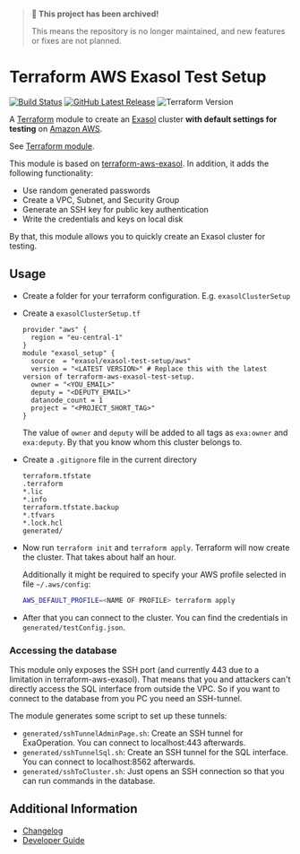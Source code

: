 > **🚨 This project has been archived!**
> 
> This means the repository is no longer maintained, and new features or fixes are not planned.


# Terraform AWS Exasol Test Setup

[![Build Status](https://github.com/exasol/terraform-aws-exasol-test-setup/actions/workflows/check_terraform.yml/badge.svg)](https://github.com/exasol/terraform-aws-exasol-test-setup/actions/workflows/check_terraform.yml)
[![GitHub Latest Release][gh-release-badge]][gh-release-link]
![Terraform Version][terraform-version]

A [Terraform](https://www.terraform.io) module to create an
[Exasol](https://www.exasol.com) cluster **with default settings for testing** on [Amazon AWS](https://aws.amazon.com/).

See [Terraform module](https://registry.terraform.io/modules/exasol/exasol-test-setup/aws/latest).

This module is based on [terraform-aws-exasol](https://github.com/exasol/terraform-aws-exasol/). In addition, it adds the following functionality:

* Use random generated passwords
* Create a VPC, Subnet, and Security Group
* Generate an SSH key for public key authentication
* Write the credentials and keys on local disk

By that, this module allows you to quickly create an Exasol cluster for testing.

## Usage

* Create a folder for your terraform configuration. E.g. `exasolClusterSetup`
* Create a `exasolClusterSetup.tf`
  ```hcl
  provider "aws" {
    region = "eu-central-1"
  }
  module "exasol_setup" {
    source  = "exasol/exasol-test-setup/aws"
    version = "<LATEST VERSION>" # Replace this with the latest version of terraform-aws-exasol-test-setup.
    owner = "<YOU_EMAIL>"
    deputy = "<DEPUTY_EMAIL>"
    datanode_count = 1
    project = "<PROJECT_SHORT_TAG>"
  }
  ```

  The value of `owner` and `deputy` will be added to all tags as `exa:owner` and `exa:deputy`. By that you know whom this cluster belongs to.

* Create a `.gitignore` file in the current directory

  ```gitignore
  terraform.tfstate
  .terraform
  *.lic
  *.info
  terraform.tfstate.backup
  *.tfvars
  *.lock.hcl
  generated/
  ```
* Now run `terraform init` and `terraform apply`. Terraform will now create the cluster. That takes about half an hour.

    Additionally it might be required to specify your AWS profile selected in file `~/.aws/config`:
    ```sh
    AWS_DEFAULT_PROFILE=<NAME OF PROFILE> terraform apply
    ```
* After that you can connect to the cluster. You can find the credentials in `generated/testConfig.json`.

### Accessing the database

This module only exposes the SSH port (and currently 443 due to a limitation in terraform-aws-exasol). That means that you and attackers can't directly access the SQL interface from outside the VPC. So if you want to connect to the database from you PC you need an SSH-tunnel.

The module generates some script to set up these tunnels:

* `generated/sshTunnelAdminPage.sh`: Create an SSH tunnel for ExaOperation. You can connect to localhost:443 afterwards.
* `generated/sshTunnelSql.sh`: Create an SSH tunnel for the SQL interface. You can connect to localhost:8562 afterwards.
* `generated/sshToCluster.sh`: Just opens an SSH connection so that you can run commands in the database.

## Additional Information

- [Changelog](doc/changes/changelog.md)
- [Developer Guide](doc/developer_guide/developer_guide.md)

<!-- @formatter:off -->
[gh-release-badge]: https://img.shields.io/github/tag/exasol/terraform-aws-exasol-test-setup.svg?label=latest
[gh-release-link]: https://github.com/exasol/terraform-aws-exasol-test-setup/releases/latest
[terraform-version]: https://img.shields.io/badge/tf-%3E%3D1.5.1-blue.svg
